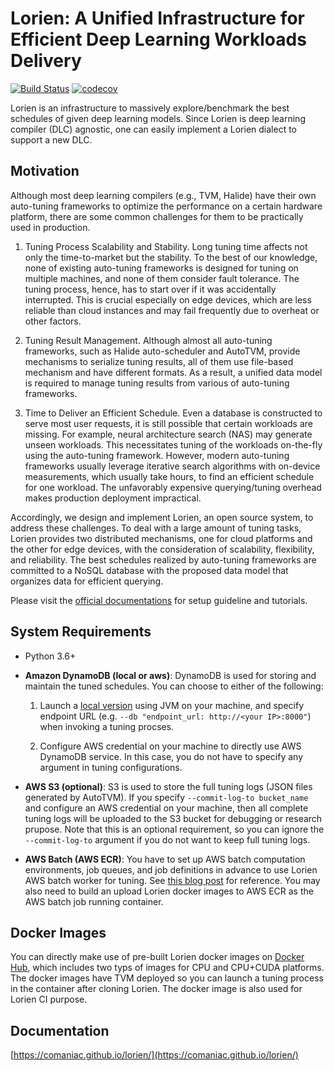 Lorien: A Unified Infrastructure for Efficient Deep Learning Workloads Delivery
===============================================================================
[![Build Status](https://github.com/comaniac/lorien/workflows/Ubuntu/badge.svg)](https://github.com/comaniac/lorien/actions?query=workflow%3AUbuntu)
[![codecov](https://codecov.io/gh/comaniac/lorien/branch/master/graph/badge.svg?token=0lkUl2RgTa)](https://codecov.io/gh/comaniac/lorien)

Lorien is an infrastructure to massively explore/benchmark the best schedules of given deep learning models.
Since Lorien is deep learning compiler (DLC) agnostic, one can easily implement a Lorien dialect
to support a new DLC.

## Motivation

Although most deep learning compilers (e.g., TVM, Halide) have their own auto-tuning frameworks
to optimize the performance on a certain hardware platform, there are some common challenges for
them to be practically used in production.

1. Tuning Process Scalability and Stability.
Long tuning time affects not only the time-to-market but the stability.
To the best of our knowledge, none of existing auto-tuning frameworks is designed for tuning
on multiple machines, and none of them consider fault tolerance.
The tuning process, hence, has to start over if it was accidentally interrupted.
This is crucial especially on edge devices, which are less reliable than cloud instances
and may fail frequently due to overheat or other factors.

2. Tuning Result Management.
Although almost all auto-tuning frameworks, such as Halide auto-scheduler and AutoTVM,
provide mechanisms to serialize tuning results, all of them use file-based mechanism
and have different formats. As a result, a unified data model is required to manage
tuning results from various of auto-tuning frameworks.

3. Time to Deliver an Efficient Schedule.
Even a database is constructed to serve most user requests, it is still possible that
certain workloads are missing. For example, neural architecture search (NAS) may generate
unseen workloads. This necessitates tuning of the workloads on-the-fly using the auto-tuning
framework. However, modern auto-tuning frameworks usually leverage iterative search algorithms
with on-device measurements, which usually take hours, to find an efficient schedule
for one workload. The unfavorably expensive querying/tuning overhead makes production
deployment impractical.

Accordingly, we design and implement Lorien, an open source system, to address these challenges.
To deal with a large amount of tuning tasks, Lorien provides two distributed mechanisms,
one for cloud platforms and the other for edge devices, with the consideration of scalability,
flexibility, and reliability. The best schedules realized by auto-tuning frameworks are committed
to a NoSQL database with the proposed data model that organizes data for efficient querying.

Please visit the [official documentations](https://comaniac.github.io/lorien) for setup guideline and tutorials.

## System Requirements

* Python 3.6+

* **Amazon DynamoDB (local or aws)**: DynamoDB is used for storing and maintain the tuned schedules.
You can choose to either of the following:

  1. Launch a [local version](https://s3-us-west-2.amazonaws.com/dynamodb-local/dynamodb_local_latest.zip) using JVM on your machine, and specify endpoint URL (e.g. `--db "endpoint_url: http://<your IP>:8000"`) when invoking a tuning procses. 
  
  2. Configure AWS credential on your machine to directly use AWS DynamoDB service. In this case, you do not have to specify any argument in tuning configurations.

* **AWS S3 (optional)**: S3 is used to store the full tuning logs (JSON files generated by AutoTVM). If you specify `--commit-log-to bucket_name` and configure an AWS credential on your machine, then all complete tuning logs will be uploaded to the S3 bucket for debugging or research prupose. Note that this is an optional requirement, so you can ignore the `--commit-log-to` argument if you do not want to keep full tuning logs.

* **AWS Batch (AWS ECR)**: You have to set up AWS batch computation environments, job queues, and job definitions in advance to use Lorien AWS batch worker for tuning. See [this blog post](https://fredhutch.github.io/aws-batch-at-hutch-docs/) for reference. You may also need to build an upload Lorien docker images to AWS ECR as the AWS batch job running container.

## Docker Images

You can directly make use of pre-built Lorien docker images on [Docker Hub](https://hub.docker.com/repository/docker/comaniac0422/lorien/tags), which includes two typs of images for CPU and CPU+CUDA platforms. The docker images have TVM deployed so you can launch a tuning process in the container after cloning Lorien. The docker image is also used for Lorien CI purpose.

## Documentation

[https://comaniac.github.io/lorien/](https://comaniac.github.io/lorien/)
